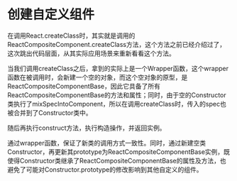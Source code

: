 # 创建自定义组件

在调用React.createClass时，其实就是调用的ReactCompositeComponent.createClass方法，这个方法之前已经介绍过了，这次跳出代码层面，从其实际应用场景来重新看看这个方法。

当我们调用createClass之后，拿到的实际上是一个Wrapper函数，这个wrapper函数在被调用时，会新建一个空的对象，而这个空对象的原型，是ReactCompositeComponentBase，因此它具备了所有ReactCompositeComponentBase的方法和属性；同时，由于空的Constructor类执行了mixSpecIntoComponent，所以在调用createClass时，传入的spec也被合并到了Constructor类中。

随后再执行construct方法，执行构造操作，并返回实例。

通过wrapper函数，保证了新类的调用方式一致性。同时，通过新建空类Constructor，再更新其prototype为ReactCompositeComponentBase实例，既使得Constructor类继承了ReactCompositeComponentBase的属性及方法，也避免了可能对Constructor.prototype的修改影响到其他自定义的组件。
